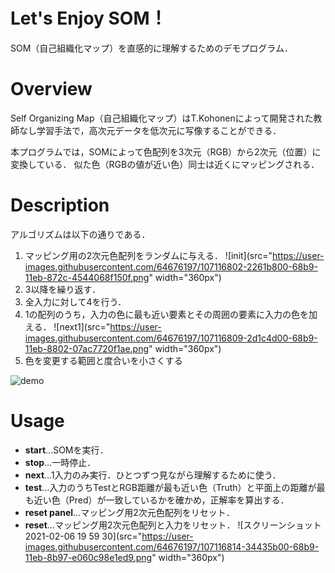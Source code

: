 # Let's Enjoy SOM！
SOM（自己組織化マップ）を直感的に理解するためのデモプログラム．


# Overview
Self Organizing Map（自己組織化マップ）はT.Kohonenによって開発された教師なし学習手法で，高次元データを低次元に写像することができる．

本プログラムでは，SOMによって色配列を3次元（RGB）から2次元（位置）に変換している．
似た色（RGBの値が近い色）同士は近くにマッピングされる．


# Description
アルゴリズムは以下の通りである．
1. マッピング用の2次元色配列をランダムに与える．
![init](src="https://user-images.githubusercontent.com/64676197/107116802-2261b800-68b9-11eb-872c-4544068f150f.png" width="360px")
2. 3以降を繰り返す．
3. 全入力に対して4を行う．
4. 1の配列のうち，入力の色に最も近い要素とその周囲の要素に入力の色を加える．
![next1](src="https://user-images.githubusercontent.com/64676197/107116809-2d1c4d00-68b9-11eb-8802-07ac7720f1ae.png" width="360px")
5. 色を変更する範囲と度合いを小さくする

![demo](https://user-images.githubusercontent.com/64676197/107116866-87b5a900-68b9-11eb-8f76-071cca8d1171.gif)


# Usage
 - **start**...SOMを実行．
 - **stop**...一時停止．
 - **next**...1入力のみ実行．ひとつずつ見ながら理解するために使う．
 - **test**...入力のうちTestとRGB距離が最も近い色（Truth）と平面上の距離が最も近い色（Pred）が一致しているかを確かめ，正解率を算出する．
 - **reset panel**...マッピング用2次元色配列をリセット．
 - **reset**...マッピング用2次元色配列と入力をリセット．
![スクリーンショット 2021-02-06 19 59 30](src="https://user-images.githubusercontent.com/64676197/107116814-34435b00-68b9-11eb-8b97-e060c98e1ed9.png" width="360px")
